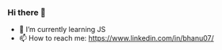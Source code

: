 ### Hi there 👋



- 🌱 I’m currently learning JS
- 📫 How to reach me: https://www.linkedin.com/in/bhanu07/
